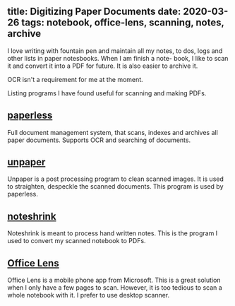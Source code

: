 title: Digitizing Paper Documents
date: 2020-03-26
tags: notebook, office-lens, scanning, notes, archive
----

I love writing with fountain pen and maintain all my notes, to dos,
logs and other lists in paper notesbooks. When I am finish a note-
book, I like to scan it and convert it into a PDF for future. It
is also easier to archive it.

OCR isn't a requirement for me at the moment.

Listing programs I have found useful for scanning and making PDFs.

## [paperless](https://github.com/the-paperless-project/paperless)
Full document management system, that scans, indexes and archives
all paper documents. Supports OCR and searching of documents.

## [unpaper](https://github.com/Flameeyes/unpaper)
Unpaper is a post processing program to clean scanned images. It
is used to straighten, despeckle the scanned documents. This 
program is used by paperless.

## [noteshrink](https://mzucker.github.io/2016/09/20/noteshrink.html)
Noteshrink is meant to process hand written notes. This is the
program I used to convert my scanned notebook to PDFs.

## [Office Lens](https://www.microsoft.com/en-us/microsoft-365/blog/2015/04/02/office-lens-comes-to-iphone-and-android/)
Office Lens is a mobile phone app from Microsoft. This is a
great solution when I only have a few pages to scan. However,
it is too tedious to scan a whole notebook with it. I prefer
to use desktop scanner.
